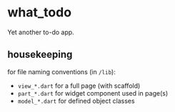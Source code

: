 # what_todo

Yet another to-do app.

## housekeeping

for file naming conventions (in `/lib`):

- `view_*.dart` for a full page (with scaffold)
- `part_*.dart` for widget component used in page(s)
- `model_*.dart` for defined object classes
